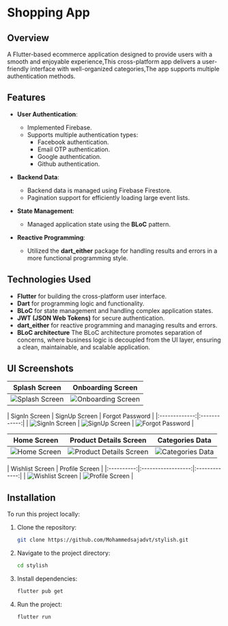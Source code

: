 # Shopping App

## Overview

A Flutter-based ecommerce application designed to provide users with a smooth and enjoyable experience,This cross-platform app delivers a user-friendly interface with well-organized categories,The app supports multiple authentication methods.

## Features

- **User Authentication**:
  - Implemented Firebase.
  - Supports multiple authentication types:
    - Facebook authentication.
    - Email OTP authentication.
    - Google authentication.
    - Github authentication.

- **Backend Data**:
  - Backend data is managed using Firebase Firestore.
  - Pagination support for efficiently loading large event lists.    

- **State Management**:
  - Managed application state using the **BLoC** pattern.    
  
- **Reactive Programming**:
  - Utilized the **dart_either** package for handling results and errors in a more functional programming style.

## Technologies Used

- **Flutter** for building the cross-platform user interface.
- **Dart** for programming logic and functionality.
- **BLoC** for state management and handling complex application states.
- **JWT (JSON Web Tokens)** for secure authentication.
- **dart_either** for reactive programming and managing results and errors.
- **BLoC architecture** The BLoC architecture promotes separation of concerns, where business logic is decoupled from the UI layer, ensuring a clean, maintainable, and scalable application.

## UI Screenshots

| Splash Screen | Onboarding Screen |
|:-----------:|:----------:|
| ![Splash Screen](screenshots/splash.png) | ![Onboarding Screen](screenshots/onboarding3.png) |

| SignIn Screen | SignUp Screen | Forgot Password |
|:-------------:|:------------:|
| ![SignIn Screen](screenshots/login.png) | ![SignUp Screen](screenshots/signup.png) | ![Forgot Password](screenshots/forgotpass.png) |

| Home Screen | Product Details Screen | Categories Data |
|:----------:|:---------------:|:-----------:|
| ![Home Screen](screenshots/home.png) | ![Product Details Screen](screenshots/detail.png) | ![Categories Data](screenshots/categories.png) |

| Wishlist Screen | Profile Screen |
|:----------:|:------------------:|:-------------:|
| ![Wishlist Screen](screenshots/wishlist.png) | ![Profile Screen](screenshots/profile.png) |


## Installation

To run this project locally:

1. Clone the repository:
   ```bash
   git clone https://github.com/Mohammedsajadvt/stylish.git
   ```
2. Navigate to the project directory:
   ```bash
   cd stylish
   ```
3. Install dependencies:
   ```bash
   flutter pub get
   ```
4. Run the project:
   ```bash
   flutter run
   ```

   
